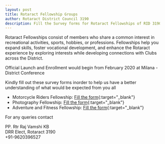 ```yaml
---
layout: post
title: Rotaract Fellowship Groups
author: Rotaract District Council 3190
description: Fill the Survey forms for Rotaract Fellowships of RID 3190
---
```

Rotaract Fellowships consist of members who share a common interest in recreational activities, sports, hobbies, or professions. Fellowships help you expand skills, foster vocational development, and enhance the Rotaract experience by exploring interests while developing connections with Clubs across the District.

Official Launch and Enrollment would begin from February 2020 at Milana - District Conference

Kindly fill out these survey forms inorder to help us have a better understanding of what would be expected from you all 

- Motorcycle Riders Fellowship: [Fill the form](https://forms.gle/epFkDZ4md2VWiPtA7){:target="_blank"}
- Photography Fellowship: [Fill the form](https://forms.gle/L9sXE9SZpd9CDw27A){:target="_blank"}
- Adventure and Fitness Fellowship: [Fill the form](https://forms.gle/mX7MgdUXD3ks5v7E6){:target="_blank"}

For any queries contact

PP. Rtr Raj Vamshi KB <br/>
DRR Elect, Rotaract 3190 <br/>
+91-9620396527